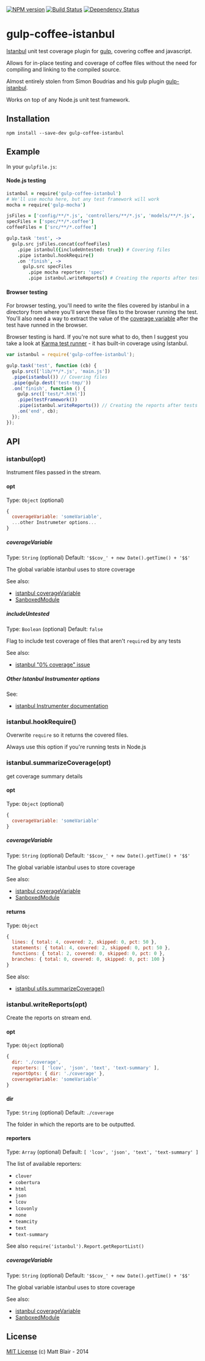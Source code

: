 [![NPM version][npm-image]][npm-url] [![Build Status][travis-image]][travis-url] [![Dependency Status][depstat-image]][depstat-url]

gulp-coffee-istanbul
===========================

[Istanbul][istanbul] unit test coverage plugin for [gulp][gulp], covering coffee and javascript. 

Allows for in-place testing and coverage of coffee files without the need for compiling and linking to the compiled source. 

Almost entirely stolen from Simon Boudrias and his gulp plugin [gulp-istanbul][original-plugin].

Works on top of any Node.js unit test framework.

Installation
---------------

```shell
npm install --save-dev gulp-coffee-istanbul
```

Example
---------------

In your `gulpfile.js`:

#### Node.js testing

```coffee
istanbul = require('gulp-coffee-istanbul')
# We'll use mocha here, but any test framework will work
mocha = require('gulp-mocha')

jsFiles = ['config/**/*.js', 'controllers/**/*.js', 'models/**/*.js', 'app.js']
specFiles = ['spec/**/*.coffee']
coffeeFiles = ['src/**/*.coffee']

gulp.task 'test', ->
  gulp.src jsFiles.concat(coffeeFiles)
    .pipe istanbul({includeUntested: true}) # Covering files
    .pipe istanbul.hookRequire()
    .on 'finish', ->
      gulp.src specFiles
        .pipe mocha reporter: 'spec'
        .pipe istanbul.writeReports() # Creating the reports after tests run
```

#### Browser testing

For browser testing, you'll need to write the files covered by istanbul in a directory from where you'll serve these files to the browser running the test. You'll also need a way to extract the value of the [coverage variable](#coveragevariable) after the test have runned in the browser.

Browser testing is hard. If you're not sure what to do, then I suggest you take a look at [Karma test runner](http://karma-runner.github.io) - it has built-in coverage using Istanbul.


```javascript
var istanbul = require('gulp-coffee-istanbul');

gulp.task('test', function (cb) {
  gulp.src(['lib/**/*.js', 'main.js'])
  .pipe(istanbul()) // Covering files
  .pipe(gulp.dest('test-tmp/'))
  .on('finish', function () {
    gulp.src(['test/*.html'])
    .pipe(testFramework())
    .pipe(istanbul.writeReports()) // Creating the reports after tests runned
    .on('end', cb);
  });
});
```

API
--------------

### istanbul(opt)

Instrument files passed in the stream.

#### opt
Type: `Object` (optional)
```js
{
  coverageVariable: 'someVariable',
  ...other Instrumeter options...
}
```

##### coverageVariable
Type: `String` (optional)
Default: `'$$cov_' + new Date().getTime() + '$$'`

The global variable istanbul uses to store coverage

See also:
- [istanbul coverageVariable][istanbul-coverage-variable]
- [SanboxedModule][sandboxed-module-coverage-variable]

##### includeUntested
Type: `Boolean` (optional)
Default: `false`

Flag to include test coverage of files that aren't `require`d by any tests

See also:
- [istanbul "0% coverage" issue](https://github.com/gotwarlost/istanbul/issues/112)

##### Other Istanbul Instrumenter options

See:
- [istanbul Instrumenter documentation][istanbul-coverage-variable]

### istanbul.hookRequire()

Overwrite `require` so it returns the covered files.

Always use this option if you're running tests in Node.js

### istanbul.summarizeCoverage(opt)

get coverage summary details

#### opt
Type: `Object` (optional)
```js
{
  coverageVariable: 'someVariable'
}
```
##### coverageVariable
Type: `String` (optional)
Default: `'$$cov_' + new Date().getTime() + '$$'`

The global variable istanbul uses to store coverage

See also:
- [istanbul coverageVariable][istanbul-coverage-variable]
- [SanboxedModule][sandboxed-module-coverage-variable]

#### returns
Type: `Object`
```js
{
  lines: { total: 4, covered: 2, skipped: 0, pct: 50 },
  statements: { total: 4, covered: 2, skipped: 0, pct: 50 },
  functions: { total: 2, covered: 0, skipped: 0, pct: 0 },
  branches: { total: 0, covered: 0, skipped: 0, pct: 100 }
}
```

See also:
- [istanbul utils.summarizeCoverage()][istanbul-summarize-coverage]


### istanbul.writeReports(opt)

Create the reports on stream end.

#### opt
Type: `Object` (optional)
```js
{
  dir: './coverage',
  reporters: [ 'lcov', 'json', 'text', 'text-summary' ],
  reportOpts: { dir: './coverage' },
  coverageVariable: 'someVariable'
}
```

#### dir
Type: `String` (optional)
Default: `./coverage`

The folder in which the reports are to be outputted.

#### reporters
Type: `Array` (optional)
Default: `[ 'lcov', 'json', 'text', 'text-summary' ]`

The list of available reporters:
- `clover`
- `cobertura`
- `html`
- `json`
- `lcov`
- `lcovonly`
- `none`
- `teamcity`
- `text`
- `text-summary`

See also `require('istanbul').Report.getReportList()`

##### coverageVariable
Type: `String` (optional)
Default: `'$$cov_' + new Date().getTime() + '$$'`

The global variable istanbul uses to store coverage

See also:
- [istanbul coverageVariable][istanbul-coverage-variable]
- [SanboxedModule][sandboxed-module-coverage-variable]

License
------------

[MIT License](http://en.wikipedia.org/wiki/MIT_License) (c) Matt Blair - 2014

[istanbul]: http://gotwarlost.github.io/istanbul/
[gulp]: https://github.com/gulpjs/gulp
[original-plugin]: https://github.com/SBoudrias/gulp-istanbul

[npm-url]: https://npmjs.org/package/gulp-coffee-istanbul
[npm-image]: https://badge.fury.io/js/gulp-coffee-istanbul.svg

[travis-url]: http://travis-ci.org/duereg/gulp-coffee-istanbul
[travis-image]: https://secure.travis-ci.org/duereg/gulp-coffee-istanbul.svg?branch=master

[depstat-url]: https://david-dm.org/duereg/gulp-coffee-istanbul
[depstat-image]: https://david-dm.org/duereg/gulp-coffee-istanbul.svg

[istanbul-coverage-variable]: http://gotwarlost.github.io/istanbul/public/apidocs/classes/Instrumenter.html
[istanbul-summarize-coverage]: http://gotwarlost.github.io/istanbul/public/apidocs/classes/ObjectUtils.html#method_summarizeCoverage
[sandboxed-module-coverage-variable]: https://github.com/felixge/node-sandboxed-module/blob/master/lib/sandboxed_module.js#L240
